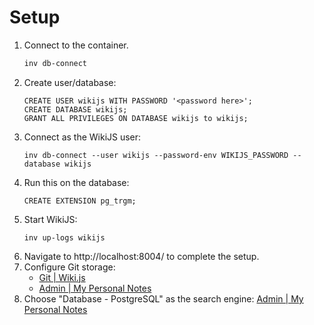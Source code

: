 # Setup

1. Connect to the container.
   ```bash
   inv db-connect
   ```
2. Create user/database:
   ```
   CREATE USER wikijs WITH PASSWORD '<password here>';
   CREATE DATABASE wikijs;
   GRANT ALL PRIVILEGES ON DATABASE wikijs to wikijs;
   ```
3. Connect as the WikiJS user:
   ```
   inv db-connect --user wikijs --password-env WIKIJS_PASSWORD --database wikijs
   ```
4. Run this on the database:
   ```
   CREATE EXTENSION pg_trgm;
   ```
5. Start WikiJS:
   ```
   inv up-logs wikijs
   ```
6. Navigate to http://localhost:8004/ to complete the setup.
7. Configure Git storage:
   - [Git | Wiki.js](https://docs.requarks.io/storage/git)
   - [Admin | My Personal Notes](http://localhost:8004/a/storage)
8. Choose "Database - PostgreSQL" as the search engine: [Admin | My Personal Notes](http://localhost:8004/a/search)
